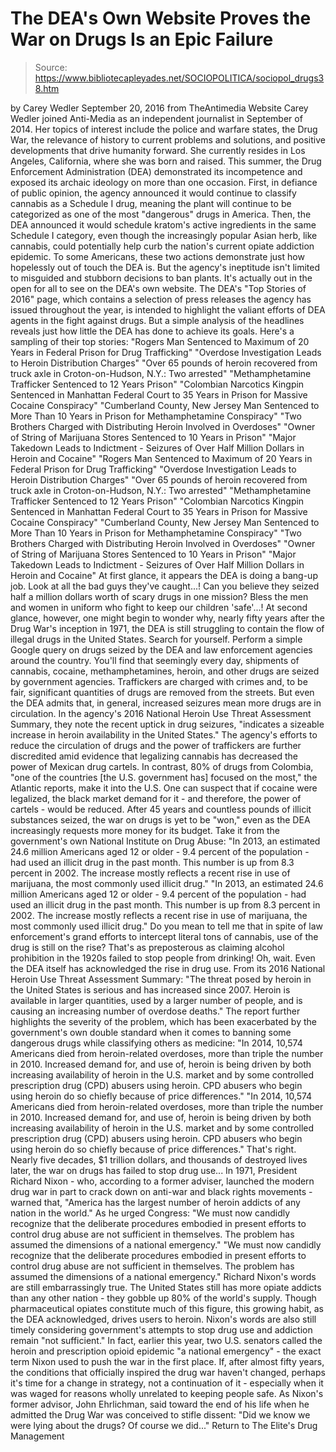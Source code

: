# The DEA's Own Website Proves the War on Drugs Is an Epic Failure

> Source: https://www.bibliotecapleyades.net/SOCIOPOLITICA/sociopol_drugs38.htm

by Carey Wedler
September 20, 2016 from TheAntimedia Website
Carey Wedler joined Anti-Media as an independent journalist in September of 2014.
Her topics of interest include the police and warfare states, the Drug War, the relevance of history to current problems and solutions, and positive developments that drive humanity forward.
She currently resides in Los Angeles, California, where she was born and raised.
This summer, the Drug Enforcement Administration (DEA) demonstrated its incompetence and exposed its archaic ideology on more than one occasion. First, in defiance of public opinion, the agency announced it would continue to classify cannabis as a Schedule I drug, meaning the plant will continue to be categorized as one of the most "dangerous" drugs in America.
Then, the DEA announced it would schedule kratom's active ingredients in the same Schedule I category, even though the increasingly popular Asian herb, like cannabis, could potentially help curb the nation's current opiate addiction epidemic.
To some Americans, these two actions demonstrate just how hopelessly out of touch the DEA is.
But the agency's ineptitude isn't limited to misguided and stubborn decisions to ban plants. It's actually out in the open for all to see on the DEA's own website.
The DEA's "Top Stories of 2016" page, which contains a selection of press releases the agency has issued throughout the year, is intended to highlight the valiant efforts of DEA agents in the fight against drugs.
But a simple analysis of the headlines reveals just how little the DEA has done to achieve its goals.
Here's a sampling of their top stories:
"Rogers Man Sentenced to Maximum of 20 Years in Federal Prison for Drug Trafficking" "Overdose Investigation Leads to Heroin Distribution Charges" "Over 65 pounds of heroin recovered from truck axle in Croton-on-Hudson, N.Y.: Two arrested" "Methamphetamine Trafficker Sentenced to 12 Years Prison" "Colombian Narcotics Kingpin Sentenced in Manhattan Federal Court to 35 Years in Prison for Massive Cocaine Conspiracy" "Cumberland County, New Jersey Man Sentenced to More Than 10 Years in Prison for Methamphetamine Conspiracy" "Two Brothers Charged with Distributing Heroin Involved in Overdoses" "Owner of String of Marijuana Stores Sentenced to 10 Years in Prison" "Major Takedown Leads to Indictment - Seizures of Over Half Million Dollars in Heroin and Cocaine"
"Rogers Man Sentenced to Maximum of 20 Years in Federal Prison for Drug Trafficking"
"Overdose Investigation Leads to Heroin Distribution Charges"
"Over 65 pounds of heroin recovered from truck axle in Croton-on-Hudson, N.Y.: Two arrested"
"Methamphetamine Trafficker Sentenced to 12 Years Prison"
"Colombian Narcotics Kingpin Sentenced in Manhattan Federal Court to 35 Years in Prison for Massive Cocaine Conspiracy"
"Cumberland County, New Jersey Man Sentenced to More Than 10 Years in Prison for Methamphetamine Conspiracy"
"Two Brothers Charged with Distributing Heroin Involved in Overdoses"
"Owner of String of Marijuana Stores Sentenced to 10 Years in Prison"
"Major Takedown Leads to Indictment - Seizures of Over Half Million Dollars in Heroin and Cocaine"
At first glance, it appears the DEA is doing a bang-up job.
Look at all the bad guys they've caught...!
Can you believe they seized half a million dollars worth of scary drugs in one mission? Bless the men and women in uniform who fight to keep our children 'safe'...!
At second glance, however, one might begin to wonder why, nearly fifty years after the Drug War's inception in 1971, the DEA is still struggling to contain the flow of illegal drugs in the United States.
Search for yourself. Perform a simple Google query on drugs seized by the DEA and law enforcement agencies around the country.
You'll find that seemingly every day, shipments of cannabis, cocaine, methamphetamines, heroin, and other drugs are seized by government agencies. Traffickers are charged with crimes and, to be fair, significant quantities of drugs are removed from the streets.
But even the DEA admits that, in general, increased seizures mean more drugs are in circulation.
In the agency's 2016 National Heroin Use Threat Assessment Summary, they note the recent uptick in drug seizures,
"indicates a sizeable increase in heroin availability in the United States."
The agency's efforts to reduce the circulation of drugs and the power of traffickers are further discredited amid evidence that legalizing cannabis has decreased the power of Mexican drug cartels.
In contrast, 80% of drugs from Colombia,
"one of the countries [the U.S. government has] focused on the most," the Atlantic reports, make it into the U.S.
One can suspect that if cocaine were legalized, the black market demand for it - and therefore, the power of cartels - would be reduced.
After 45 years and countless pounds of illicit substances seized, the war on drugs is yet to be "won," even as the DEA increasingly requests more money for its budget.
Take it from the government's own National Institute on Drug Abuse:
"In 2013, an estimated 24.6 million Americans aged 12 or older - 9.4 percent of the population - had used an illicit drug in the past month. This number is up from 8.3 percent in 2002. The increase mostly reflects a recent rise in use of marijuana, the most commonly used illicit drug."
"In 2013, an estimated 24.6 million Americans aged 12 or older - 9.4 percent of the population - had used an illicit drug in the past month. This number is up from 8.3 percent in 2002.
The increase mostly reflects a recent rise in use of marijuana, the most commonly used illicit drug."
Do you mean to tell me that in spite of law enforcement's grand efforts to intercept literal tons of cannabis, use of the drug is still on the rise?
That's as preposterous as claiming alcohol prohibition in the 1920s failed to stop people from drinking!
Oh, wait. Even the DEA itself has acknowledged the rise in drug use.
From its 2016 National Heroin Use Threat Assessment Summary:
"The threat posed by heroin in the United States is serious and has increased since 2007. Heroin is available in larger quantities, used by a larger number of people, and is causing an increasing number of overdose deaths."
The report further highlights the severity of the problem, which has been exacerbated by the government's own double standard when it comes to banning some dangerous drugs while classifying others as medicine:
"In 2014, 10,574 Americans died from heroin-related overdoses, more than triple the number in 2010. Increased demand for, and use of, heroin is being driven by both increasing availability of heroin in the U.S. market and by some controlled prescription drug (CPD) abusers using heroin. CPD abusers who begin using heroin do so chiefly because of price differences."
"In 2014, 10,574 Americans died from heroin-related overdoses, more than triple the number in 2010.
Increased demand for, and use of, heroin is being driven by both increasing availability of heroin in the U.S. market and by some controlled prescription drug (CPD) abusers using heroin.
CPD abusers who begin using heroin do so chiefly because of price differences."
That's right. Nearly five decades, $1 trillion dollars, and thousands of destroyed lives later, the war on drugs has failed to stop drug use...
In 1971, President Richard Nixon - who, according to a former adviser, launched the modern drug war in part to crack down on anti-war and black rights movements - warned that,
"America has the largest number of heroin addicts of any nation in the world."
As he urged Congress:
"We must now candidly recognize that the deliberate procedures embodied in present efforts to control drug abuse are not sufficient in themselves. The problem has assumed the dimensions of a national emergency."
"We must now candidly recognize that the deliberate procedures embodied in present efforts to control drug abuse are not sufficient in themselves.
The problem has assumed the dimensions of a national emergency."
Richard Nixon's words are still embarrassingly true.
The United States still has more opiate addicts than any other nation - they gobble up 80% of the world's supply. Though pharmaceutical opiates constitute much of this figure, this growing habit, as the DEA acknowledged, drives users to heroin.
Nixon's words are also still timely considering government's attempts to stop drug use and addiction remain "not sufficient." In fact, earlier this year, two U.S. senators called the heroin and prescription opioid epidemic "a national emergency" - the exact term Nixon used to push the war in the first place.
If, after almost fifty years, the conditions that officially inspired the drug war haven't changed, perhaps it's time for a change in strategy, not a continuation of it - especially when it was waged for reasons wholly unrelated to keeping people safe.
As Nixon's former advisor, John Ehrlichman, said toward the end of his life when he admitted the Drug War was conceived to stifle dissent:
"Did we know we were lying about the drugs? Of course we did..."
Return to The Elite's Drug Management
